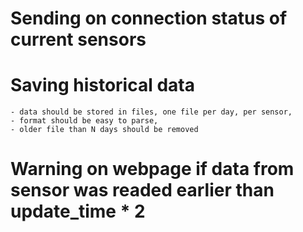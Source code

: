 # Sending on connection status of current sensors

# Saving historical data
    - data should be stored in files, one file per day, per sensor,
    - format should be easy to parse,
    - older file than N days should be removed

# Warning on webpage if data from sensor was readed earlier than update_time * 2
